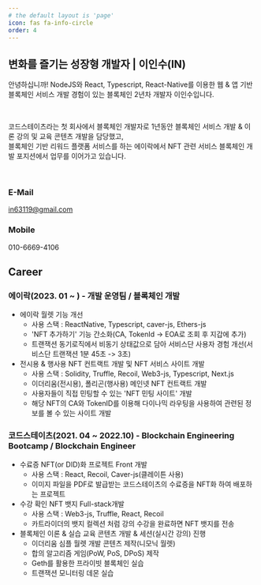 ```yaml
---
# the default layout is 'page'
icon: fas fa-info-circle
order: 4
---
```


## 변화를 즐기는 성장형 개발자 | 이인수(IN)

안녕하십니까! NodeJS와 React, Typescript, React-Native를 이용한 웹 & 앱 기반 블록체인 서비스 개발 경험이 있는 블록체인 2년차 개발자 이인수입니다.

<br />

코드스테이츠라는 첫 회사에서 블록체인 개발자로 1년동안 블록체인 서비스 개발 & 이론 강의 및 교육 콘텐츠 개발을 담당했고,
<br />
블록체인 기반 리워드 플랫폼 서비스를 하는 에이락에서 NFT 관련 서비스 블록체인 개발 포지션에서 업무를 이어가고 있습니다.

<br />

### E-Mail

in63119@gmail.com

### Mobile

010-6669-4106

## Career

### 에이락(2023. 01 ~ ) - 개발 운영팀 / 블록체인 개발
- 에이락 월렛 기능 개선
   - 사용 스택 : ReactNative, Typescript, caver-js, Ethers-js
   - 'NFT 추가하기' 기능 간소화(CA, TokenId -> EOA로 조회 후 지갑에 추가)
   - 트랜잭션 동기로직에서 비동기 상태값으로 담아 서비스단 사용자 경험 개선(서비스단 트랜잭션 1분 45초 -> 3초) 
- 전시용 & 행사용 NFT 컨트랙트 개발 및 NFT 서비스 사이트 개발
   - 사용 스택 : Solidity, Truffle, Recoil, Web3-js, Typescript, Next.js 
   - 이더리움(전시용), 폴리곤(행사용) 메인넷 NFT 컨트랙트 개발
   - 사용자들이 직접 민팅할 수 있는 'NFT 민팅 사이트' 개발 
   - 해당 NFT의 CA와 TokenID를 이용해 다이나믹 라우팅을 사용하여 관련된 정보를 볼 수 있는 사이트 개발

### 코드스테이츠(2021. 04 ~ 2022.10) - Blockchain Engineering Bootcamp / Blockchain Engineer
- 수료증 NFT(or DID)화 프로젝트 Front 개발
   - 사용 스택 : React, Recoil, Caver-js(클레이튼 사용)
   - 이미지 파일을 PDF로 발급받는 코드스테이츠의 수료증을 NFT화 하여 배포하는 프로젝트
- 수강 확인 NFT 뱃지 Full-stack개발
   - 사용 스택 : Web3-js, Truffle, React, Recoil
   - 카트라이더의 뱃지 컬렉션 처럼 강의 수강을 완료하면 NFT 뱃지를 전송
- 블록체인 이론 & 실습 교육 콘텐츠 개발 & 세션(실시간 강의) 진행
   - 이더리움 심플 월렛 개발 콘텐츠 제작(니모닉 월렛)
   - 합의 알고리즘 게임(PoW, PoS, DPoS) 제작
   - Geth를 활용한 프라이빗 블록체인 실습
   - 트랜잭션 모니터링 데몬 실습
 
